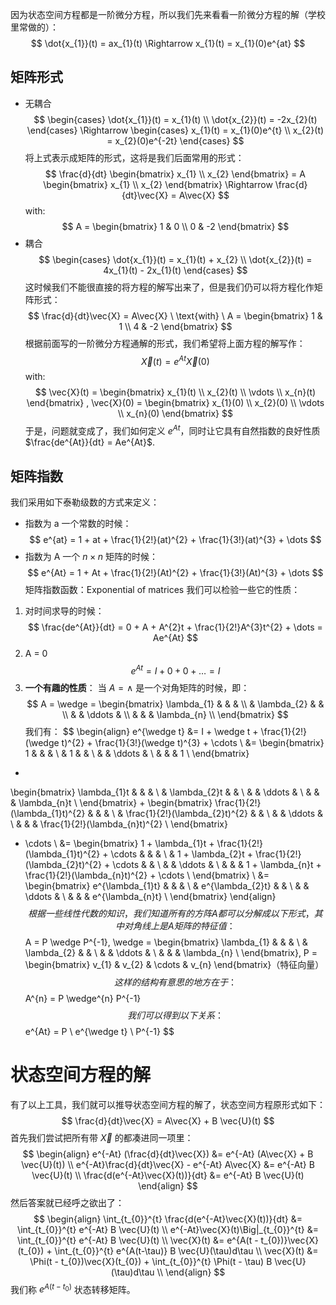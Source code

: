 因为状态空间方程都是一阶微分方程，所以我们先来看看一阶微分方程的解（学校里常做的）：
$$
\dot{x_{1}}(t) = ax_{1}(t) \Rightarrow x_{1}(t) = x_{1}(0)e^{at}
$$
## 矩阵形式
- 无耦合
$$
\begin{cases}
\dot{x_{1}}(t) = x_{1}(t) \\
\dot{x_{2}}(t) = -2x_{2}(t)
\end{cases}
\Rightarrow
\begin{cases}
x_{1}(t) = x_{1}(0)e^{t} \\
x_{2}(t) = x_{2}(0)e^{-2t}
\end{cases}
$$
将上式表示成矩阵的形式，这将是我们后面常用的形式：
$$
\frac{d}{dt}
\begin{bmatrix}
x_{1} \\
x_{2}
\end{bmatrix}
= 
A
\begin{bmatrix}
x_{1} \\
x_{2}
\end{bmatrix}
\Rightarrow
\frac{d}{dt}\vec{X} = A\vec{X}
$$
with:
$$
A =
\begin{bmatrix}
1 & 0 \\
0 & -2
\end{bmatrix}
$$
- 耦合
$$
\begin{cases}
\dot{x_{1}}(t) = x_{1}(t) + x_{2} \\
\dot{x_{2}}(t) = 4x_{1}(t) - 2x_{1}(t)
\end{cases}
$$
这时候我们不能很直接的将方程的解写出来了，但是我们仍可以将方程化作矩阵形式：
$$
\frac{d}{dt}\vec{X} = A\vec{X} \ \text{with} \ 
A =
\begin{bmatrix}
1 & 1 \\
4 & -2
\end{bmatrix}
$$
根据前面写的一阶微分方程通解的形式，我们希望将上面方程的解写作：
$$
\vec{X}(t) = e^{At}\vec{X}(0)
$$
with:
$$
\vec{X}(t) = 
\begin{bmatrix}
x_{1}(t) \\
x_{2}(t) \\
\vdots \\
x_{n}(t)
\end{bmatrix}
,
\vec{X}(0) = 
\begin{bmatrix}
x_{1}(0) \\
x_{2}(0) \\
\vdots \\
x_{n}(0)
\end{bmatrix}
$$
于是，问题就变成了，我们如何定义 $e^{At}$，同时让它具有自然指数的良好性质 $\frac{de^{At}}{dt} = Ae^{At}$.
## 矩阵指数
我们采用如下泰勒级数的方式来定义：
- 指数为 a 一个常数的时候：
$$
e^{at} = 1 + at + \frac{1}{2!}(at)^{2} + \frac{1}{3!}(at)^{3} + \dots
$$
- 指数为 A 一个 $n \times n$ 矩阵的时候：
$$
e^{At} = 1 + At + \frac{1}{2!}(At)^{2} + \frac{1}{3!}(At)^{3} + \dots
$$
	矩阵指数函数：Exponential of matrices
我们可以检验一些它的性质：
1. 对时间求导的时候：
$$
\frac{de^{At}}{dt} = 0 + A + A^{2}t + \frac{1}{2!}A^{3}t^{2} + \dots = Ae^{At}
$$
2. A = 0
$$
e^{At} = I + 0 + 0 + \dots = I
$$
3. **一个有趣的性质**：
当 $A = \wedge$ 是一个对角矩阵的时候，即：
$$
A = \wedge = 
\begin{bmatrix}
\lambda_{1} & & & \\
& \lambda_{2} & & \\
& & \ddots & \\
& & & \lambda_{n} \\
\end{bmatrix}
$$
我们有：
$$
\begin{align}
e^{\wedge t} &= I + \wedge t + \frac{1}{2!}(\wedge t)^{2} + \frac{1}{3!}(\wedge t)^{3} + \cdots \\
&= \begin{bmatrix}
1 & & & \\
& 1 & & \\
& & \ddots & \\
& & & 1 \\
\end{bmatrix}
+
\begin{bmatrix}
\lambda_{1}t & & & \\
& \lambda_{2}t & & \\
& & \ddots & \\
& & & \lambda_{n}t \\
\end{bmatrix}
+
\begin{bmatrix}
\frac{1}{2!}(\lambda_{1}t)^{2} & & & \\
& \frac{1}{2!}(\lambda_{2}t)^{2} & & \\
& & \ddots & \\
& & & \frac{1}{2!}(\lambda_{n}t)^{2} \\
\end{bmatrix}
+ \cdots \\
&= 
\begin{bmatrix}
1 + \lambda_{1}t + \frac{1}{2!}(\lambda_{1}t)^{2} + \cdots & & & \\
& 1 + \lambda_{2}t + \frac{1}{2!}(\lambda_{2}t)^{2} + \cdots & & \\
& & \ddots & \\
& & & 1 + \lambda_{n}t + \frac{1}{2!}(\lambda_{n}t)^{2} + \cdots \\
\end{bmatrix} \\
&= 
\begin{bmatrix}
e^{\lambda_{1}t} & & & \\
& e^{\lambda_{2}t} & & \\
& & \ddots & \\
& & & e^{\lambda_{n}t} \\
\end{bmatrix}
\end{align}
$$
根据一些线性代数的知识，我们知道所有的方阵 A 都可以分解成以下形式，其中对角线上是 A 矩阵的特征值：
$$
A = P \wedge P^{-1}, \wedge = \begin{bmatrix}
\lambda_{1} & & & \\
& \lambda_{2} & & \\
& & \ddots & \\
& & & \lambda_{n} \\
\end{bmatrix},
P =
\begin{bmatrix}
v_{1} & v_{2} & \cdots & v_{n}
\end{bmatrix}（特征向量）
$$
这样的结构有意思的地方在于：
$$
A^{n} = P \wedge^{n} P^{-1}
$$
我们可以得到以下关系：
$$
e^{At} = P \ e^{\wedge t} \ P^{-1}
$$
# 状态空间方程的解
有了以上工具，我们就可以推导状态空间方程的解了，状态空间方程原形式如下：
$$
\frac{d}{dt}\vec{X} = A\vec{X} + B \vec{U}(t)
$$
首先我们尝试把所有带 $\vec{X}$ 的都凑进同一项里：
$$
\begin{align}
e^{-At} (\frac{d}{dt}\vec{X}) &= e^{-At} (A\vec{X} + B \vec{U}(t)) \\
e^{-At}\frac{d}{dt}\vec{X} - e^{-At} A\vec{X} &= e^{-At} B \vec{U}(t) \\
\frac{d(e^{-At}\vec{X}(t))}{dt} &= e^{-At} B \vec{U}(t)
\end{align}
$$
然后答案就已经呼之欲出了：
$$
\begin{align}
\int_{t_{0}}^{t} \frac{d(e^{-At}\vec{X}(t))}{dt} &= \int_{t_{0}}^{t} e^{-At} B \vec{U}(t) \\
e^{-At}\vec{X}(t)\Big|_{t_{0}}^{t} &= \int_{t_{0}}^{t} e^{-At} B \vec{U}(t) \\
\vec{X}(t) &= e^{A(t - t_{0})}\vec{X}(t_{0}) + \int_{t_{0}}^{t} e^{A(t-\tau)} B \vec{U}(\tau)d\tau \\
\vec{X}(t) &= \Phi(t - t_{0})\vec{X}(t_{0}) + \int_{t_{0}}^{t} \Phi(t - \tau) B \vec{U}(\tau)d\tau \\
\end{align}
$$
我们称 $e^{A(t - t_{0})}$ 状态转移矩阵。
